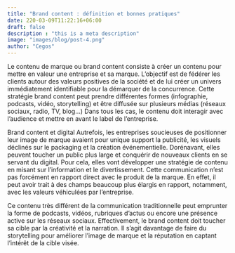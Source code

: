 ```yaml
---
title: "Brand content : définition et bonnes pratiques"
date: 220-03-09T11:22:16+06:00
draft: false
description : "this is a meta description"
image: "images/blog/post-4.png"
author: "Cegos"
---
```


Le contenu de marque ou brand content consiste à créer un contenu pour mettre en valeur une entreprise et sa marque. L’objectif est de fédérer les clients autour des valeurs positives de la société et de lui créer un univers immédiatement identifiable pour la démarquer de la concurrence. Cette stratégie brand content peut prendre différentes formes (infographie, podcasts, vidéo, storytelling) et être diffusée sur plusieurs médias (réseaux sociaux, radio, TV, blog…) Dans tous les cas, le contenu doit interagir avec l’audience et mettre en avant le label de l’entreprise.

Brand content et digital
Autrefois, les entreprises soucieuses de positionner leur image de marque avaient pour unique support la publicité, les visuels déclinés sur le packaging et la création événementielle. Dorénavant, elles peuvent toucher un public plus large et conquérir de nouveaux clients en se servant du digital. Pour cela, elles vont développer une stratégie de contenu en misant sur l’information et le divertissement. Cette communication n’est pas forcément en rapport direct avec le produit de la marque. En effet, il peut avoir trait à des champs beaucoup plus élargis en rapport, notamment, avec les valeurs véhiculées par l’entreprise.

Ce contenu très différent de la communication traditionnelle peut emprunter la forme de podcasts, vidéos, rubriques d’actus ou encore une présence active sur les réseaux sociaux. Effectivement, le brand content doit toucher sa cible par la créativité et la narration. Il s’agit davantage de faire du storytelling pour améliorer l’image de marque et la réputation en captant l’intérêt de la cible visée.
